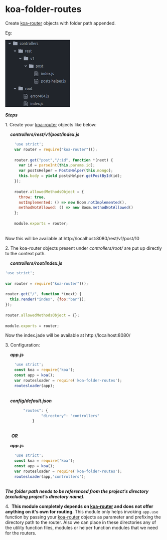 # koa-folder-routes
Create [koa-router](https://github.com/alexmingoia/koa-router) objects with folder path appended.

Eg:

![](imgs/20161118-181607.png)

***Steps***

1.&nbsp;Create your [koa-router](https://github.com/alexmingoia/koa-router)  objects like below:
	
&nbsp;&nbsp;&nbsp;	***controllers/rest/v1/post/index.js***
	
```javascript
	'use strict';
	var router = require("koa-router")();

	router.get("post","/:id", function *(next) {
	  var id = parseInt(this.params.id);
	  var postsHelper = PostsHelper(this.mongo);
	  this.body = yield postsHelper.getPostById(id);
	});

	router.allowedMethodsObject = {
	  throw: true,
	  notImplemented: () => new Boom.notImplemented(),
	  methodNotAllowed: () => new Boom.methodNotAllowed()
	};

	module.exports = router;
	
```

Now this will be available at http://localhost:8080/rest/v1/post/10
	
2.&nbsp;The koa-router objects present under *controllers/root/* are put up directly to the context path.

&nbsp;&nbsp;&nbsp;	***controllers/root/index.js***

```javascript
'use strict';

var router = require("koa-router")();

router.get("/", function *(next) {
  this.render("index", {foo:"bar"});
});

router.allowedMethodsObject = {};

module.exports = router;

```
Now the index.jade will be available at http://localhost:8080/
	
3.&nbsp;Configuration:

&nbsp;&nbsp;&nbsp;	***app.js***
	
```javascript
	'use strict';
	const koa = require('koa');
	const app = koa();
	var routesloader = require('koa-folder-routes');
	routesloader(app);
	
```
&nbsp;&nbsp;&nbsp;	***config/default.json***

```javascript
		"routes": {
    			"directory": "controllers"
    		}
		
```
	
&nbsp;&nbsp;&nbsp;&nbsp; ***OR***

&nbsp;&nbsp;&nbsp;	***app.js***
	
```javascript
	'use strict';
	const koa = require('koa');
	const app = koa();
	var routesloader = require('koa-folder-routes');
	routesloader(app,'controllers'); 
	
```

***The folder path needs to be referenced from the project's directory (excluding project's directory name).***

4.&nbsp; **This module completely depends on [koa-router](https://github.com/alexmingoia/koa-router) and does not offer anything on it's own for routing.** This module only helps invoking `app.use` function by passing your [koa-router](https://github.com/alexmingoia/koa-router) objects as parameter and prefixing the directory path to the router. Also we can place in these directories any of the utility function files, modules or helper function modules that we need for the routers.